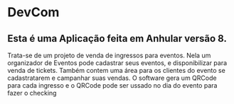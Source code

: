 # DevCom

## Esta é uma Aplicação feita em Anhular versão 8.
Trata-se de um projeto de venda de ingressos para eventos. 
Nela um organizador de Eventos pode cadastrar seus eventos, e disponibilizar para venda de tickets.
Também contem uma área para os clientes do evento se cadastratarem e campanhar suas vendas.
O software gera um QRCode para cada ingresso e o QRCode pode ser ussado no dia do evento para fazer o checking 
